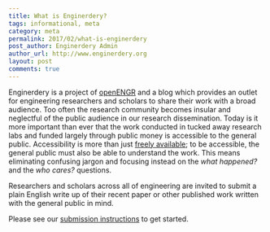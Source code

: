 ```yaml
---
title: What is Enginerdery?
tags: informational, meta
category: meta
permalink: 2017/02/what-is-enginerdery
post_author: Enginerdery Admin
author_url: http://www.enginerdery.org
layout: post
comments: true
---
```


Enginerdery is a project of [openENGR](http://www.openengr.com) and a blog which provides an outlet for engineering researchers and scholars to share their work with a broad audience. Too often the research community becomes insular and neglectful of the public audience in our research dissemination. Today is it more important than ever that the work conducted in tucked away research labs and funded largely through public money is accessible to the general public. Accessibility is more than just [freely available](https://en.wikipedia.org/wiki/Open_access); to be accessible, the general public must also be able to understand the work. This means eliminating confusing jargon and focusing instead on the _what happened?_ and the _who cares?_ questions.

Researchers and scholars across all of engineering are invited to submit a plain English write up of their recent paper or other published work written with the general public in mind.

Please see our [submission instructions](http://www.enginerdery.org/submit/) to get started.
